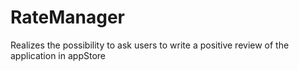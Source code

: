 RateManager
===========

Realizes the possibility to ask users to write a positive review of the application in appStore
